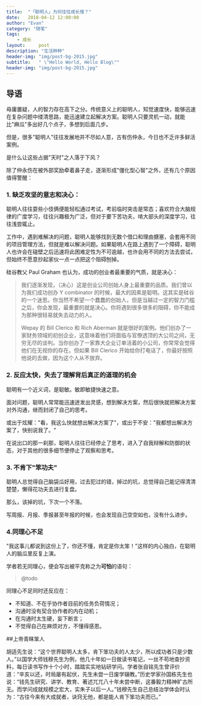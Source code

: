 ```yaml
---
title:  "「聪明人」为何往往成长慢？"
date:   2018-04-12 12:00:00
author: "Evan"
category: "随笔"
tags:
    - 成长
layout:     post
description: "生活种种"
header-img: "img/post-bg-2015.jpg"
subtitle:   " \"Hello World, Hello Blog\""
header-img: "img/post-bg-2015.jpg"
---
```


## 导语

毋庸置疑，人的智力存在高下之分。传统意义上的聪明人，知觉速度快，能够迅速在复杂问题中缕清思路，能迅速建立起解决方案。聪明人只要灵机一动，就能比"麻瓜"多出好几个点子，多想到后面几步。

但是，很多"聪明人"往往发展地并不尽如人意，古有伤仲永，今日也不乏许多鲜活案例。

是什么让这些占据"天时"之人落于下风？

除了仲永伤在被外部奖励牵着鼻子走，逐渐形成"僵化型心智"之外，还有几个原因值得警醒：

### 1. 缺乏攻坚的意志和决心：

聪明人往往耍些小伎俩便能轻松通过考试，考前临时突击是常态；喜欢符合大脑规律的广度学习，往往兴趣极为广泛，但对于要下苦功夫，啃大部头的深度学习，往往浅尝辄止。

工作中，遇到难解决的问题，聪明人能够找到无数个借口和理由搪塞，会套用不同的项目管理方法，但就是难以解决问题。如果聪明人在路上遇到了一个障碍，聪明人也许会在碰壁之后迅速将此困难定性为不可逾越，也许会用不同的方法去尝试，但始终不愿意抄起家伙一点一点把这个阻碍刨掉。

硅谷教父 Paul Graham 也认为，成功的创业者最重要的气质，就是决心：

> 我们逐渐发现，（决心）这是创业公司创始人身上最重要的品质。我们曾以为我们成功创办 Y combinator 的时候，最大的因素是聪明。这其实是硅谷的一个迷思。你当然不希望一个蠢蠢的创始人，但是当越过一定的智力门槛之后，你会发现，最重要的就是决心。你将遇到很多很多的阻碍，你不能成为那种很轻易就失去动力的人。
>
> Wepay 的 Bill Clerico 和 Rich Aberman 就是很好的案例。他们创办了一家财务领域的初创企业，这意味着他们将面临与官僚透顶的大公司之间，无穷无尽的谈判。当你创办了一家靠大企业订单活着的小公司，你常常会觉得他们在无视你的存在。但如果 Bill Clerico 开始给你打电话了，你最好按照他说的去做，因为这个人从不放弃。

### 2. 反应太快，失去了理解背后真正的道理的机会

聪明有一个近义词，是聪敏。敏即敏捷快速之意。

面对问题，聪明人常常能迅速迸发出灵感，想到解决方案，然后很快就把解决方案对外沟通，继而封闭了自己的思考。

或出于炫耀："看，我这么快就想出解决方案了"，或出于不安："我都想出解决方案了，快别说我了。"

在说出口的那一刹那，聪明人往往已经停止了思考，进入了自我辩解和防御的状态，对于其他的很多细节便停止了观察和思考。

### 3. 不肯下"笨功夫"

聪明人总觉得自己脑袋瓜好用，过去犯过的错，掉过的坑，总觉得自己能记得清清楚楚，懒得花功夫去进行复盘。

那么，该掉的坑，下次一个不落。

写周报、月报、季报甚至年报的时候，也会发现自己空空如也，没有什么进步。

### 4.同理心不足

"我这事儿都说到这份上了，你还不懂，肯定是你太笨！"这样的内心独白，在聪明人的脑瓜里反复上演。

学者若无同理心，便会写出被平克称之为**可怕**的语句：

> @todo

同理心不足同时还反应在：

* 不知道、不在乎协作者目前的任务负荷情况；
* 沟通时没有契合协作者的内在动机；
* 在沟通时太生硬，妄下断言；
* 不觉得自己在麻烦对方，不懂得感恩。

##上帝青睐笨人

胡适先生说：“这个世界聪明人太多，肯下笨功夫的人太少，所以成功者只是少数人。”以国学大师钱穆先生为例，他几十年如一日做读书笔记，一丝不苟地查抄资料，每日读书写作十个小时，踏踏实实地钻研学问。学者张自铭先生曾评价道：“辛亥以还，时局屡有起伏，先生未尝一日废学辍教。”历史学家孙国栋先生也说：“钱先生研究、讲学、教育、著述兀兀八十年未尝中断，这番毅力精神旷古所无。而学问成就规模之宏大，实朱子以后一人。”钱穆先生自己总结治学体会时认为：“古往今来有大成就者，诀窍无他，都是能人肯下笨功夫而已。”
